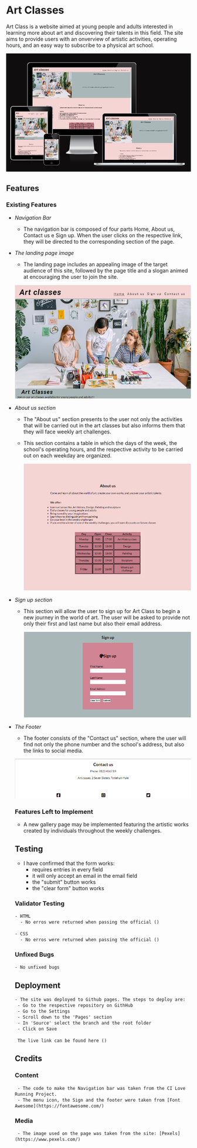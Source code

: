 # Art Classes

Art Class is a website aimed at young people and adults interested in learning more about art and discovering their talents in this field.
The site aims to provide users with an onverview of artistic activities, operating hours, and an easy way to subscribe to a physical art school.

![Website screenshot](/assets/images/website-screenshot.png)




## Features




### Existing Features


- _Navigation Bar_

  - The navigation bar is composed of four parts Home, About us, Contact us e Sign up.
    When the user clicks on the respective link, they will be directed to the corresponding section of the page.
  



- _The landing page image_

   - The landing page includes an appealing image of the target audience of this site, followed by the page title and a slogan animed at encouraging the user to join the site.
   
    ![main screenshot](/assets/images/main-screenshot.png)
- _About us section_

   - The "About us" section presents to the user not only the activities that will be carried out in the art classes but
   also informs them that they will face weekly art challenges.

   - This section contains a table in which the days of the week, the school's operating hours, and the respective activity to be carried out on each weekday are organized.

     ![About us screenshot](/assets/images/aboutus-screenshot.png)

- _Sign up section_

  - This section will allow the user to sign up for Art Class to begin a new journey in the world of art.
    The user will be asked to provide not only their first and last name but also their email address.
  
     ![Sign up screenshot](/assets/images/signup-screenshot.png)


- _The Footer_

  - The footer consists of the "Contact us" section, where the user will find not only the phone number and the school's address, but also the links to social media.
  
   ![Footer screenshot](/assets/images/footer-screenshot.png)

  ### Features Left to Implement

   - A new gallery page may be implemented featuring the artistic works created by individuals throughout the weekly challenges.
   

   ## Testing

     - I have confirmed that the form works:
       - requires entries in every field
       - it will only accept an email in the email field
       - the "submit" button works
       - the "clear form" button works


   ### Validator Testing

      - HTML
        - No erros were returned when passing the official ()

      - CSS
        - No erros were returned when passing the official ()

   ### Unfixed Bugs

      - No unfixed bugs


   ## Deployment

      - The site was deployed to Github pages. The steps to deploy are:
       - Go to the respective repository on GithHub
       - Go to the Settings
       - Scroll down to the 'Pages' section
       - In 'Source' select the branch and the root folder
       - Click on Save

       The live link can be found here ()



   ## Credits


   ### Content
       
       - The code to make the Navigation bar was taken from the CI Love Running Project.
       - The menu icon, the Sign and the footer were taken from [Font Awesome](https://fontawesome.com/)


   ### Media
       - The image used on the page was taken from the site: [Pexels] (https://www.pexels.com/)




